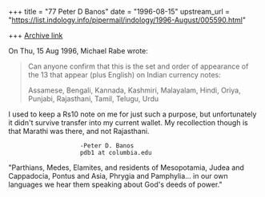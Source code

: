 +++
title = "77 Peter D Banos"
date = "1996-08-15"
upstream_url = "https://list.indology.info/pipermail/indology/1996-August/005590.html"

+++
[Archive link](https://list.indology.info/pipermail/indology/1996-August/005590.html)

On Thu, 15 Aug 1996, Michael Rabe wrote:

> Can anyone confirm that this is the set and order of appearance of the 13
> that appear (plus English) on Indian currency notes:
> 
> Assamese, Bengali, Kannada, Kashmiri, Malayalam, Hindi, Oriya, Punjabi,
> Rajasthani, Tamil, Telugu, Urdu

I used to keep a Rs10 note on me for just such a purpose, but
unfortunately it didn't survive transfer into my current wallet.
My recollection though is that Marathi was there, and not Rajasthani.

						-Peter D. Banos
						pdb1 at columbia.edu

"Parthians, Medes, Elamites, and residents of Mesopotamia, Judea and
Cappadocia, Pontus and Asia, Phrygia and Pamphylia... in our own languages
we hear them speaking about God's deeds of power."






